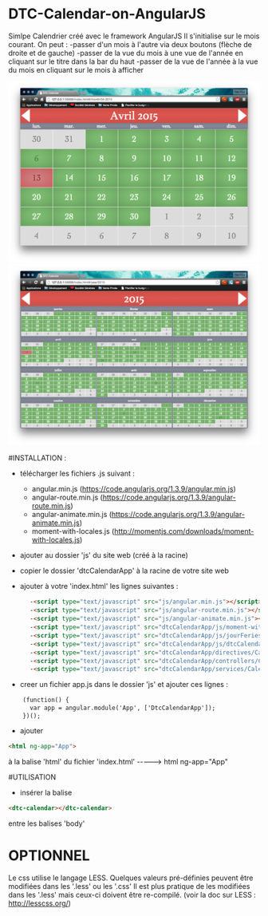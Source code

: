 # DTC-Calendar-on-AngularJS

Simlpe Calendrier créé avec le framework AngularJS
Il s'initialise sur le mois courant.
On peut :
  -passer d'un mois à l'autre via deux boutons (flèche de droite et de gauche)
  -passer de la vue du mois  à une vue de l'année en cliquant sur le titre dans la bar du haut
  -passer de la vue de l'année à la vue du mois en cliquant sur le mois à afficher
  
![Alt text](https://raw.githubusercontent.com/djethecon/DTC-Calendar-on-AngularJS/master/dtcCalendarApp/img/screenShot-month.png?raw=true)
![Alt text](https://raw.githubusercontent.com/djethecon/DTC-Calendar-on-AngularJS/master/dtcCalendarApp/img/screenshot-year.png?raw=true) 


#INSTALLATION :

- télécharger les fichiers .js suivant :
  - angular.min.js (https://code.angularjs.org/1.3.9/angular.min.js)
  - angular-route.min.js (https://code.angularjs.org/1.3.9/angular-route.min.js)
  - angular-animate.min.js (https://code.angularjs.org/1.3.9/angular-animate.min.js)
  - moment-with-locales.js (http://momentjs.com/downloads/moment-with-locales.js)

- ajouter au dossier 'js' du site web (créé à la racine)

- copier le dossier 'dtcCalendarApp' à la racine de votre site web
 
- ajouter à votre 'index.html' les lignes suivantes :
```html
      -<script type="text/javascript" src="js/angular.min.js"></script>
      -<script type="text/javascript" src="js/angular-route.min.js"></script>
      -<script type="text/javascript" src="js/angular-animate.min.js"></script>
      -<script type="text/javascript" src="dtcCalendarApp/js/moment-with-locales.js"></script>
      -<script type="text/javascript" src="dtcCalendarApp/js/jourFeries.js"></script>
      -<script type="text/javascript" src="dtcCalendarApp/js/dtcCalendarApp.js"></script>
      -<script type="text/javascript" src="dtcCalendarApp/directives/CalendarDirective.js"></script>
      -<script type="text/javascript" src="dtcCalendarApp/controllers/CalendarController.js"></script>
      -<script type="text/javascript" src="dtcCalendarApp/services/CalendarService.js"></script>
```
- creer un fichier app.js dans le dossier 'js' et ajouter ces lignes :
```angularjs
    (function() {
      var app = angular.module('App', ['DtcCalendarApp']);
    })();
```
- ajouter 
```html 
<html ng-app="App">
``` 
à la balise 'html' du fichier 'index.html'  -----> html ng-app="App"


#UTILISATION
 
- insérer la balise 
```html 
<dtc-calendar></dtc-calendar>
```
entre les balises 'body' 

# OPTIONNEL

Le css utilise le langage LESS.
Quelques valeurs pré-définies peuvent être modifiées dans les '.less' ou les '.css'
Il est plus pratique de les modifiées dans les '.less' mais ceux-ci doivent être re-compilé. (voir la doc sur LESS : http://lesscss.org/)
 
